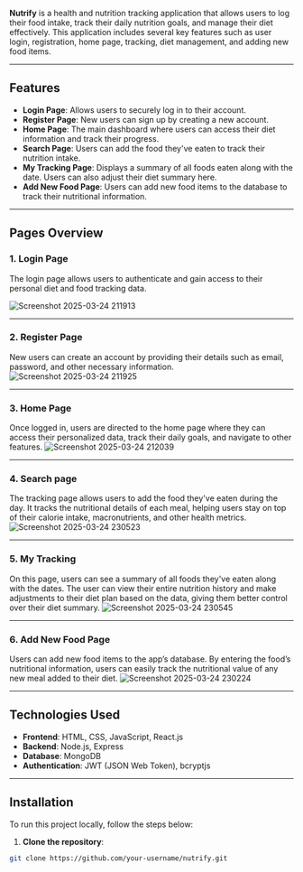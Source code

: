 
**Nutrify** is a health and nutrition tracking application that allows users to log their food intake, track their daily nutrition goals, and manage their diet effectively. This application includes several key features such as user login, registration, home page, tracking, diet management, and adding new food items.

---

## Features

- **Login Page**: Allows users to securely log in to their account.
- **Register Page**: New users can sign up by creating a new account.
- **Home Page**: The main dashboard where users can access their diet information and track their progress.
- **Search Page**: Users can add the food they've eaten to track their nutrition intake.
- **My Tracking Page**: Displays a summary of all foods eaten along with the date. Users can also adjust their diet summary here.
- **Add New Food Page**: Users can add new food items to the database to track their nutritional information.

---

## Pages Overview

### 1. **Login Page**

The login page allows users to authenticate and gain access to their personal diet and food tracking data.

![Screenshot 2025-03-24 211913](https://github.com/user-attachments/assets/c97e239c-49c8-459f-85d6-5a8f2fff17a1)




---

### 2. **Register Page**

New users can create an account by providing their details such as email, password, and other necessary information.
![Screenshot 2025-03-24 211925](https://github.com/user-attachments/assets/1c758dcb-fb77-48bd-b6af-ba7702083b82)

---

### 3. **Home Page**

Once logged in, users are directed to the home page where they can access their personalized data, track their daily goals, and navigate to other features.
![Screenshot 2025-03-24 212039](https://github.com/user-attachments/assets/af31be7e-eec9-4628-bbc0-db8d1091846a)

---

### 4. **Search page**

The tracking page allows users to add the food they've eaten during the day. It tracks the nutritional details of each meal, helping users stay on top of their calorie intake, macronutrients, and other health metrics.
![Screenshot 2025-03-24 230523](https://github.com/user-attachments/assets/19b2ffa1-0e7e-40a2-b8ae-a530010487a5)

---

### 5. **My Tracking**

On this page, users can see a summary of all foods they've eaten along with the dates. The user can view their entire nutrition history and make adjustments to their diet plan based on the data, giving them better control over their diet summary.
![Screenshot 2025-03-24 230545](https://github.com/user-attachments/assets/59866f24-9d2d-4508-9379-a4a326e0a21d)

---

### 6. **Add New Food Page**

Users can add new food items to the app’s database. By entering the food’s nutritional information, users can easily track the nutritional value of any new meal added to their diet.
![Screenshot 2025-03-24 230224](https://github.com/user-attachments/assets/20ebe7b2-4193-41ea-8f57-d2b743a4dc7f)

---

## Technologies Used

- **Frontend**: HTML, CSS, JavaScript, React.js
- **Backend**: Node.js, Express
- **Database**: MongoDB
- **Authentication**: JWT (JSON Web Token), bcryptjs

---

## Installation

To run this project locally, follow the steps below:

1. **Clone the repository**:

```bash
git clone https://github.com/your-username/nutrify.git
